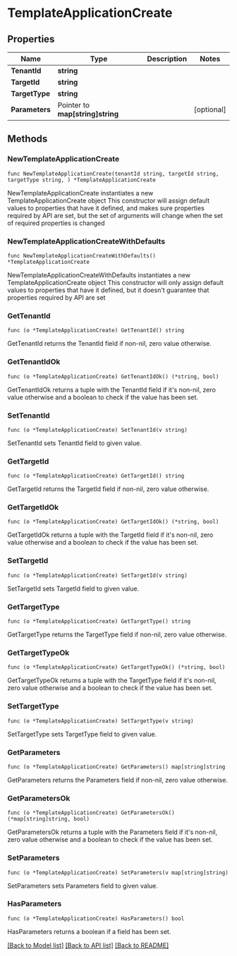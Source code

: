 # TemplateApplicationCreate

## Properties

Name | Type | Description | Notes
------------ | ------------- | ------------- | -------------
**TenantId** | **string** |  | 
**TargetId** | **string** |  | 
**TargetType** | **string** |  | 
**Parameters** | Pointer to **map[string]string** |  | [optional] 

## Methods

### NewTemplateApplicationCreate

`func NewTemplateApplicationCreate(tenantId string, targetId string, targetType string, ) *TemplateApplicationCreate`

NewTemplateApplicationCreate instantiates a new TemplateApplicationCreate object
This constructor will assign default values to properties that have it defined,
and makes sure properties required by API are set, but the set of arguments
will change when the set of required properties is changed

### NewTemplateApplicationCreateWithDefaults

`func NewTemplateApplicationCreateWithDefaults() *TemplateApplicationCreate`

NewTemplateApplicationCreateWithDefaults instantiates a new TemplateApplicationCreate object
This constructor will only assign default values to properties that have it defined,
but it doesn't guarantee that properties required by API are set

### GetTenantId

`func (o *TemplateApplicationCreate) GetTenantId() string`

GetTenantId returns the TenantId field if non-nil, zero value otherwise.

### GetTenantIdOk

`func (o *TemplateApplicationCreate) GetTenantIdOk() (*string, bool)`

GetTenantIdOk returns a tuple with the TenantId field if it's non-nil, zero value otherwise
and a boolean to check if the value has been set.

### SetTenantId

`func (o *TemplateApplicationCreate) SetTenantId(v string)`

SetTenantId sets TenantId field to given value.


### GetTargetId

`func (o *TemplateApplicationCreate) GetTargetId() string`

GetTargetId returns the TargetId field if non-nil, zero value otherwise.

### GetTargetIdOk

`func (o *TemplateApplicationCreate) GetTargetIdOk() (*string, bool)`

GetTargetIdOk returns a tuple with the TargetId field if it's non-nil, zero value otherwise
and a boolean to check if the value has been set.

### SetTargetId

`func (o *TemplateApplicationCreate) SetTargetId(v string)`

SetTargetId sets TargetId field to given value.


### GetTargetType

`func (o *TemplateApplicationCreate) GetTargetType() string`

GetTargetType returns the TargetType field if non-nil, zero value otherwise.

### GetTargetTypeOk

`func (o *TemplateApplicationCreate) GetTargetTypeOk() (*string, bool)`

GetTargetTypeOk returns a tuple with the TargetType field if it's non-nil, zero value otherwise
and a boolean to check if the value has been set.

### SetTargetType

`func (o *TemplateApplicationCreate) SetTargetType(v string)`

SetTargetType sets TargetType field to given value.


### GetParameters

`func (o *TemplateApplicationCreate) GetParameters() map[string]string`

GetParameters returns the Parameters field if non-nil, zero value otherwise.

### GetParametersOk

`func (o *TemplateApplicationCreate) GetParametersOk() (*map[string]string, bool)`

GetParametersOk returns a tuple with the Parameters field if it's non-nil, zero value otherwise
and a boolean to check if the value has been set.

### SetParameters

`func (o *TemplateApplicationCreate) SetParameters(v map[string]string)`

SetParameters sets Parameters field to given value.

### HasParameters

`func (o *TemplateApplicationCreate) HasParameters() bool`

HasParameters returns a boolean if a field has been set.


[[Back to Model list]](../README.md#documentation-for-models) [[Back to API list]](../README.md#documentation-for-api-endpoints) [[Back to README]](../README.md)


